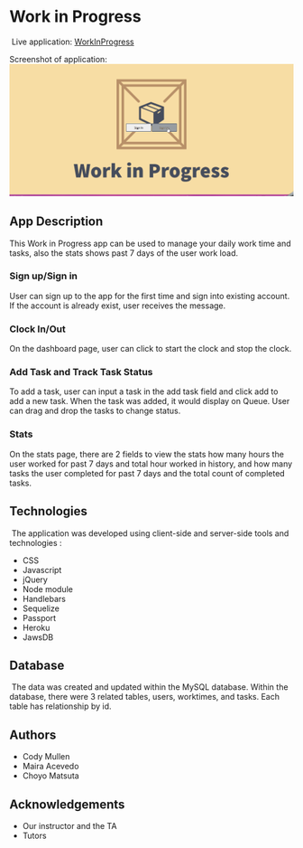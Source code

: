 # Work in Progress
​
Live application: [WorkInProgress](https://mecc-project2.herokuapp.com/)

Screenshot of application: ​
![Work In Progress Screen](./public/img/workInProgress.gif)
## App Description
​This Work in Progress app can be used to manage your daily work time and tasks, also the stats shows past 7 days of the user work load. 
### Sign up/Sign in
User can sign up to the app for the first time and sign into existing account. 
If the account is already exist, user receives the message. 
### Clock In/Out
On the dashboard page, user can click to start the clock and stop the clock. 
### Add Task and Track Task Status
To add a task, user can input a task in the add task field and click add to add a new task. 
When the task was added, it would display on Queue. User can drag and drop the tasks to change status. 
### Stats
On the stats page, there are 2 fields to view the stats how many hours the user worked for past 7 days and total hour worked in history, and how many tasks the user completed for past 7 days and the total count of completed tasks.  
## Technologies
​
The application was developed using client-side and server-side tools and technologies :
 
- CSS
- Javascript
- jQuery
- Node module
- Handlebars
- Sequelize
- Passport
- Heroku
- JawsDB
## Database
​
The data was created and updated within the MySQL database. Within the database, there were 3 related tables, users, worktimes, and tasks. 
Each table has relationship by id. 

## Authors

* Cody Mullen
* Maira Acevedo
* Choyo Matsuta

## Acknowledgements

* Our instructor and the TA
* Tutors